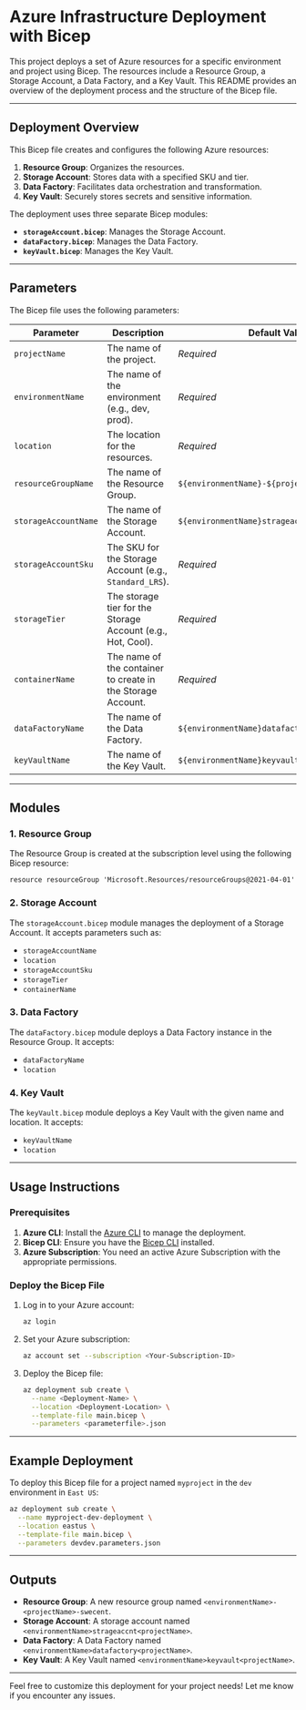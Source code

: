 
# **Azure Infrastructure Deployment with Bicep**

This project deploys a set of Azure resources for a specific environment and project using Bicep. The resources include a Resource Group, a Storage Account, a Data Factory, and a Key Vault. This README provides an overview of the deployment process and the structure of the Bicep file.

---

## **Deployment Overview**

This Bicep file creates and configures the following Azure resources:
1. **Resource Group**: Organizes the resources.
2. **Storage Account**: Stores data with a specified SKU and tier.
3. **Data Factory**: Facilitates data orchestration and transformation.
4. **Key Vault**: Securely stores secrets and sensitive information.

The deployment uses three separate Bicep modules:
- **`storageAccount.bicep`**: Manages the Storage Account.
- **`dataFactory.bicep`**: Manages the Data Factory.
- **`keyVault.bicep`**: Manages the Key Vault.

---

## **Parameters**

The Bicep file uses the following parameters:

| **Parameter**          | **Description**                                                   | **Default Value**                                   | **Example Value**             |
|-------------------------|-------------------------------------------------------------------|---------------------------------------------------|--------------------------------|
| `projectName`           | The name of the project.                                         | _Required_                                        | `myproject`                   |
| `environmentName`       | The name of the environment (e.g., dev, prod).                  | _Required_                                        | `dev`                         |
| `location`              | The location for the resources.                                 | _Required_                                        | `East US`                     |
| `resourceGroupName`     | The name of the Resource Group.                                 | `${environmentName}-${projectName}-swecent`       | `dev-myproject-swecent`       |
| `storageAccountName`    | The name of the Storage Account.                                | `${environmentName}strageaccnt${projectName}`     | `devstrageaccntmyproject`     |
| `storageAccountSku`     | The SKU for the Storage Account (e.g., `Standard_LRS`).         | _Required_                                        | `Standard_LRS`                |
| `storageTier`           | The storage tier for the Storage Account (e.g., Hot, Cool).     | _Required_                                        | `Hot`                         |
| `containerName`         | The name of the container to create in the Storage Account.     | _Required_                                        | `mycontainer`                 |
| `dataFactoryName`       | The name of the Data Factory.                                   | `${environmentName}datafactory${projectName}`     | `devdatafactorymyproject`     |
| `keyVaultName`          | The name of the Key Vault.                                      | `${environmentName}keyvault${projectName}`        | `devkeyvaultmyproject`        |

---

## **Modules**

### 1. **Resource Group**
The Resource Group is created at the subscription level using the following Bicep resource:
```bicep
resource resourceGroup 'Microsoft.Resources/resourceGroups@2021-04-01'
```

### 2. **Storage Account**
The `storageAccount.bicep` module manages the deployment of a Storage Account. It accepts parameters such as:
- `storageAccountName`
- `location`
- `storageAccountSku`
- `storageTier`
- `containerName`

### 3. **Data Factory**
The `dataFactory.bicep` module deploys a Data Factory instance in the Resource Group. It accepts:
- `dataFactoryName`
- `location`

### 4. **Key Vault**
The `keyVault.bicep` module deploys a Key Vault with the given name and location. It accepts:
- `keyVaultName`
- `location`

---

## **Usage Instructions**

### **Prerequisites**
1. **Azure CLI**: Install the [Azure CLI](https://learn.microsoft.com/en-us/cli/azure/install-azure-cli) to manage the deployment.
2. **Bicep CLI**: Ensure you have the [Bicep CLI](https://learn.microsoft.com/en-us/azure/azure-resource-manager/bicep/install) installed.
3. **Azure Subscription**: You need an active Azure Subscription with the appropriate permissions.

### **Deploy the Bicep File**
1. Log in to your Azure account:
   ```bash
   az login
   ```
2. Set your Azure subscription:
   ```bash
   az account set --subscription <Your-Subscription-ID>
   ```
3. Deploy the Bicep file:
   ```bash
   az deployment sub create \
     --name <Deployment-Name> \
     --location <Deployment-Location> \
     --template-file main.bicep \
     --parameters <parameterfile>.json
   ```

---

## **Example Deployment**

To deploy this Bicep file for a project named `myproject` in the `dev` environment in `East US`:
```bash
az deployment sub create \
  --name myproject-dev-deployment \
  --location eastus \
  --template-file main.bicep \
  --parameters devdev.parameters.json
```

---

## **Outputs**
- **Resource Group**: A new resource group named `<environmentName>-<projectName>-swecent`.
- **Storage Account**: A storage account named `<environmentName>strageaccnt<projectName>`.
- **Data Factory**: A Data Factory named `<environmentName>datafactory<projectName>`.
- **Key Vault**: A Key Vault named `<environmentName>keyvault<projectName>`.

---

Feel free to customize this deployment for your project needs! Let me know if you encounter any issues.
